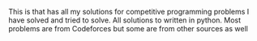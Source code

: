 This is that has all my solutions for competitive programming problems I have solved and tried to solve.
All solutions to written in python.
Most problems are from Codeforces but some are from other sources as well
